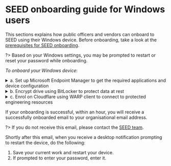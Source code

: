 # SEED onboarding guide for Windows users

This sections explains how public officers and vendors can onboard to SEED using their Windows device. Before onboarding, take a look at the [prerequisites for SEED onboarding](prerequisites-for-onboarding).


?>  Based on your Windows settings, you may be prompted to restart or reset your password while onboarding.

*To onboard your Windows device*:


<details>
  <summary>a. Set up Microsoft Endpoint Manager to get the required applications and device configuration</summary><br>

1. Click **Start** icon on the taskbar.

2. Go to **Settings** > **Accounts** > **Access work or school** and click **Connect** plus sign to add your work or school account.

<kbd>![access-work-or-school](images/onboarding-instructions-for-windows/access-work-or-school.png ':size=600')</kbd>

3. Approve your TechPass login using the authenticator app that was used to set up TechPass MFA. If you are a public officer using your GMD device, authorise your WOG account sign-in before approving your Techpass login.

<kbd>![log-in-to-gcc](images/onboarding-for-macos/log-in-to-gcc.png ':size=500')</kbd>

?> The above page is displayed only for public officers and you may refer to [TechPass documentation](https://docs.developer.tech.gov.sg/docs/techpass-user-guide/#/) for more information.

GCC2 Tanium and Cloudflare WARP clients are now installed on your device. Microsoft Endpoint Manager Management Extension sends you a desktop notification about once the installation is complete.

<kbd>![settings](images/onboarding-instructions-for-windows/settings.png ':size=600')</kbd>

5. Your account is added and listed as a connection. This account has the <b>Info</b> and <b>Disconnect</b> options as shown below. Click on the <b>Info</b> option and verify that you see something like the following.

?> Vendors will see **TechPass** instead of **SG Govt M365**.

<kbd>![managed-by-sg-govt-m365](images/onboarding-instructions-for-windows/managed-by-sg-govt-m365.png ':size=600')</kbd>

Now your device is enrolled on Microsoft Endpoint Manager.
</details>

<details>
  <summary>b. Encrypt drive using BitLocker to protect data at rest</summary><br>

1. Click the **Start** icon on the taskbar and search for **Manage BitLocker** and choose to open it. Check if BitLocker is turned on for your OSDisk. A padlock on the drive indicates that BitLocker is turned on ![](images/onboarding-instructions-for-windows/bitlocker-enabled.png). If yes, proceed to **Enrol on Cloudflare using WARP client**.
2. If BitLocker is not turned on, select **Turn on BitLocker**.
3. When asked to choose how to unlock your drive at start up, select **Enter a password**.

<kbd>![enter-pwd](images/onboarding-instructions-for-windows/enter-pwd.png ':size=600')</kbd>

4. To backup the recovery key for your computer, insert a thumb drive or any other form of removable storage device into the USB port of your computer.
5. When asked how you would like to back up your recovery key, select **Save to a file**, save the file in the inserted removable storage device and click **Next**.

!> Remove the external storage device and transfer this file to a safe location other than your computer.

<kbd>![save-to-file](images/onboarding-instructions-for-windows/save-to-file.png ':size=600')</kbd>

5. When asked how much of your drive to be encrypted, select **Encrypt entire drive(slower but best for PCs and drives already in use)** and click **Next**.

<kbd>![encrypt-entire-drive](images/onboarding-instructions-for-windows/encrypt-entire-drive.png ':size=600')</kbd>

6. When asked which encryption mode to use, select **New encryption mode(best for fixed drives on this device)** and click **Next**.

<kbd>![new-encryption-mode](images/onboarding-instructions-for-windows/new-encryption-mode.png ':size=600')</kbd>

7. The device encryption page is displayed. <!--Click **Start encrypting**.-->

?> Depending on your system settings, you may be prompted to restart your computer before the encryption can start. If you are prompted to do so, restart your device, then return to the **Manage BitLocker** window to verify if encryption has started. A padlock icon on the hard drives in your Windows 10 File Explorer indicates that the hard drive has been encrypted.

</details>
<details id="d3">
  <summary>c. Enrol on Cloudflare using WARP client to connect to protected engineering resources</summary><br>

1. Click the **Show hidden icons** arrow next to the notification area and make sure that Cloudflare WARP icon is displayed on your device or go to the **Start** menu and search for **Cloudflare WARP**.

<kbd>![](images/cloudflare-warp-windows/check-cloudflare-warp-desktop-client.png ':size=400')</kbd>

?> If it is not available on your device, install it from [Cloudflare App Center](https://install.appcenter.ms/orgs/cloudflare/apps/1.1.1.1-windows-1/distribution_groups/release).

2. Disconnect from any other VPN that might be running as that could clash with Cloudflare.

3. Run the Cloudflare WARP client. You will see an information page, followed by a privacy policy.

4. Click **Next** and accept the policy.

<kbd>![cloudflare-for-teams](images/cloudflare-warp-windows/cloudflare-for-teams.png ':size=400')</kbd>

3. When prompted to sign in, choose **Azure AD – TechPass Prod**.

![azure-ad-techpass-prod](images/cloudflare-warp-windows/azure-ad-techpass-prod.png ':size=400')

5. Sign on using your TechPass credentials.

6. Approve your TechPass login using the authenticator app that was used to set up TechPass MFA. However, if you are a public officer, you must first approve your WOG login before approving your Techpass login.

<kbd>![techpass-sigin](images/cloudflare-warp-windows/techpass-sigin.png ':size=400')</kbd>

6. Once you have successfully signed in, click the Cloudflare WARP icon. You should see the following page.

<kbd>![after-signed-in](images/cloudflare-warp-windows/after-signed-in.png ':size=400')</kbd>


?> The WARP client connects your device to the Cloudflare network, which functions like a VPN. If you want to connect to a different VPN, first disconnect from WARP and exit it before doing so. If you do not exit the WARP client, it will attempt to automatically reconnect every hour and this may affect your existing VPN connection.

</details>

If your onboarding is successful, within an hour, you will receive a successfully onboarded email to your organisational email address.

?> If you do not receive this email, please contact the [SEED team](mailto:gcc2.0_support@tech.gov.sg).

Shortly after this email, when you receive a desktop notification prompting to restart the device, do the following:

1. Save your current work and restart your device.
2. If prompted to enter your password, enter it.
